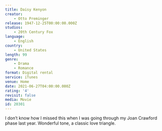 ```yaml
---
title: Daisy Kenyon
creator:
    - Otto Preminger
release: 1947-12-25T00:00:00.000Z
studios:
    - 20th Century Fox
language:
    - English
country:
    - United States
length: 99
genre:
    - Drama
    - Romance
format: Digital rental
service: iTunes
venue: Home
date: 2021-06-27T04:00:00.000Z
rating: '4'
revisit: false
media: Movie
id: 20301
---
```


I don’t know how I missed this when I was going through my Joan Crawford phase last year. Wonderful tone, a classic love triangle.
